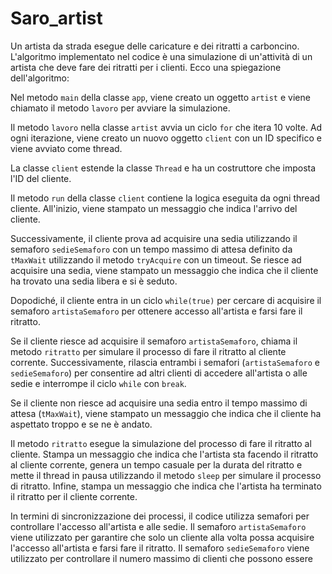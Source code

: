 # Saro_artist
Un artista da strada esegue delle caricature e dei ritratti a carboncino.
L'algoritmo implementato nel codice è una simulazione di un'attività di un artista che deve fare dei ritratti per i clienti. Ecco una spiegazione dell'algoritmo:

Nel metodo `main` della classe `app`, viene creato un oggetto `artist` e viene chiamato il metodo `lavoro` per avviare la simulazione.

Il metodo `lavoro` nella classe `artist` avvia un ciclo `for` che itera 10 volte. Ad ogni iterazione, viene creato un nuovo oggetto `client` con un ID specifico e viene avviato come thread.

La classe `client` estende la classe `Thread` e ha un costruttore che imposta l'ID del cliente.

Il metodo `run` della classe `client` contiene la logica eseguita da ogni thread cliente. All'inizio, viene stampato un messaggio che indica l'arrivo del cliente.

Successivamente, il cliente prova ad acquisire una sedia utilizzando il semaforo `sedieSemaforo` con un tempo massimo di attesa definito da `tMaxWait` utilizzando il metodo `tryAcquire` con un timeout. Se riesce ad acquisire una sedia, viene stampato un messaggio che indica che il cliente ha trovato una sedia libera e si è seduto.

Dopodiché, il cliente entra in un ciclo `while(true)` per cercare di acquisire il semaforo `artistaSemaforo` per ottenere accesso all'artista e farsi fare il ritratto.

Se il cliente riesce ad acquisire il semaforo `artistaSemaforo`, chiama il metodo `ritratto` per simulare il processo di fare il ritratto al cliente corrente. Successivamente, rilascia entrambi i semafori (`artistaSemaforo` e `sedieSemaforo`) per consentire ad altri clienti di accedere all'artista o alle sedie e interrompe il ciclo `while` con `break`.

Se il cliente non riesce ad acquisire una sedia entro il tempo massimo di attesa (`tMaxWait`), viene stampato un messaggio che indica che il cliente ha aspettato troppo e se ne è andato.

Il metodo `ritratto` esegue la simulazione del processo di fare il ritratto al cliente. Stampa un messaggio che indica che l'artista sta facendo il ritratto al cliente corrente, genera un tempo casuale per la durata del ritratto e mette il thread in pausa utilizzando il metodo `sleep` per simulare il processo di ritratto. Infine, stampa un messaggio che indica che l'artista ha terminato il ritratto per il cliente corrente.

In termini di sincronizzazione dei processi, il codice utilizza semafori per controllare l'accesso all'artista e alle sedie. Il semaforo `artistaSemaforo` viene utilizzato per garantire che solo un cliente alla volta possa acquisire l'accesso all'artista e farsi fare il ritratto. Il semaforo `sedieSemaforo` viene utilizzato per controllare il numero massimo di clienti che possono essere

